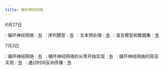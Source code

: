 ```yaml
---
title: 循环神经网络
---
```


6月27日

: 循环神经网络
  : [<span class="iconfont icon-xiaoshuo-copy"></span> 书](https://zh-v2.d2l.ai/chapter_recurrent-neural-networks/index.html) &nbsp;
: 序列模型
  : [<span class="iconfont icon-xiaoshuo-copy"></span> 书](https://zh-v2.d2l.ai/chapter_recurrent-neural-networks/sequence.html) &nbsp;
: 文本预处理
  : [<span class="iconfont icon-xiaoshuo-copy"></span> 书](https://zh-v2.d2l.ai/chapter_recurrent-neural-networks/text-preprocessing.html) &nbsp;
: 语言模型和数据集
  : [<span class="iconfont icon-xiaoshuo-copy"></span> 书](https://zh-v2.d2l.ai/chapter_recurrent-neural-networks/language-models-and-dataset.html) &nbsp;

7月3日

: 循环神经网络
  : [<span class="iconfont icon-xiaoshuo-copy"></span> 书](https://zh-v2.d2l.ai/chapter_recurrent-neural-networks/rnn.html) &nbsp;
: 循环神经网络的从零开始实现
  : [<span class="iconfont icon-xiaoshuo-copy"></span> 书](https://zh-v2.d2l.ai/chapter_recurrent-neural-networks/rnn-scratch.html) &nbsp;
: 循环神经网络的简洁实现
  : [<span class="iconfont icon-xiaoshuo-copy"></span> 书](https://zh-v2.d2l.ai/chapter_recurrent-neural-networks/rnn-concise.html) &nbsp;
: 通过时间反向传播
  : [<span class="iconfont icon-xiaoshuo-copy"></span> 书](https://zh-v2.d2l.ai/chapter_recurrent-neural-networks/bptt.html) &nbsp;
